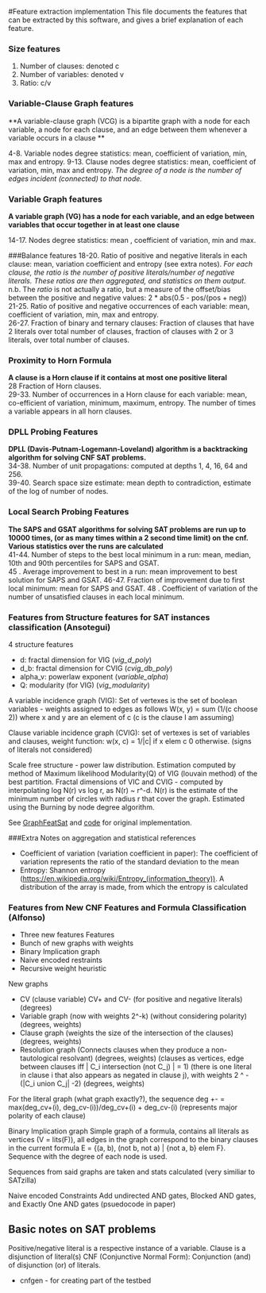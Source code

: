 #Feature extraction implementation
This file documents the features that can be extracted by this software, and gives a brief explanation of each feature.

### Size features
1. Number of clauses: denoted c
2. Number of variables: denoted v
3. Ratio: c/v

### Variable-Clause Graph features
**A variable-clause graph (VCG) is a bipartite graph with a node for each variable, a node for each clause, 
and an edge between them whenever a variable occurs in a clause **

4-8. Variable nodes degree statistics: mean, coefficient of variation, min, max and entropy.
9-13. Clause nodes degree statistics: mean, coefficient of variation, min, max and entropy.
_The degree of a node is the number of edges incident (connected) to that node._

### Variable Graph features
**A variable graph (VG) has a node for each variable, and an edge between variables that occur together in at least one clause**

14-17. Nodes degree statistics: mean , coefficient of variation, min and max.

###Balance features
18-20. Ratio of positive and negative literals in each clause: mean, variation coefficient and entropy (see extra notes). 
_For each clause, the ratio is the number of positive literals/number of negative literals.
These ratios are then aggregated, and statistics on them output._
n.b. The _ratio_ is not actually a ratio, but a measure of the offset/bias between the positive and negative values:
2 * abs(0.5 - pos/(pos + neg))  
21-25. Ratio of positive and negative occurrences of each variable: mean, coefficient of variation, min, max and entropy.  
26-27. Fraction of binary and ternary clauses: Fraction of clauses that have 2 literals over total number of clauses,
fraction of clauses with 2 or 3 literals, over total number of clauses.


### Proximity to Horn Formula
**A clause is a Horn clause if it contains at most one positive literal**  
28 Fraction of Horn clauses.  
29-33. Number of occurrences in a Horn clause for each variable: mean, co-efficient of variation, minimum, maximum, entropy.
The number of times a variable appears in all horn clauses.

### DPLL Probing Features
**DPLL (Davis-Putnam-Logemann-Loveland) algorithm is a backtracking algorithm for solving CNF SAT problems.**  
34-38. Number of unit propagations: computed at depths 1, 4, 16, 64 and 256.  
39-40. Search space size estimate: mean depth to contradiction, estimate of the log of number of nodes.

### Local Search Probing Features
**The SAPS and GSAT algorithms for solving SAT problems are run up to 10000 times, 
(or as many times within a 2 second time limit) on the cnf. Various statistics over the runs are calculated**  
41-44. Number of steps to the best local minimum in a run: mean, median, 10th and 90th percentiles for SAPS and GSAT.  
45 . Average improvement to best in a run: mean improvement to best solution for SAPS and GSAT.
46-47. Fraction of improvement due to first local minimum: mean for SAPS and GSAT.
48 . Coefficient of variation of the number of unsatisfied clauses in each local minimum.

### Features from Structure features for SAT instances classification (Ansotegui)
4 structure features
- d: fractal dimension for VIG (_vig_d_poly_)
- d_b: fractal dimension for CVIG (_cvig_db_poly_)
- alpha_v: powerlaw exponent (_variable_alpha_)
- Q: modularity (for VIG) (_vig_modularity_)

A variable incidence graph (VIG): Set of vertexes is the set of boolean variables - weights assigned to edges as follows
W(x, y) = sum (1/(c choose 2)) where x and y are an element of c (c is the clause I am assuming)

Clause variable incidence graph (CVIG): set of vertexes is set of variables and clauses, weight function:
w(x, c) = 1/|c| if x elem c
0 otherwise.
(signs of literals not considered)

Scale free structure - power law distribution. Estimation computed by method of Maximum likelihood
Modularity(Q) of VIG (louvain method) of the best partition.
Fractal dimensions of VIC and CVIG - computed by interpolating log N(r) vs log r, as N(r) ~ r^-d.
N(r) is the estimate of the minimum number of circles with radius r that cover the graph.
Estimated using the Burning by node degree algorithm.

See [GraphFeatSat](https://www.ugr.es/~jgiraldez/) and [code](https://www.ugr.es/~jgiraldez/download/graph_features_sat_v_2_2.tar.gz) for original implementation.

###Extra Notes on aggregation and statistical references
- Coefficient of variation (variation coefficient in paper): 
The coefficient of variation represents the ratio of the standard deviation to the mean
- Entropy: Shannon entropy (https://en.wikipedia.org/wiki/Entropy_(information_theory)). A distribution of the array is
made, from which the entropy is calculated

### Features from New CNF Features and Formula Classification (Alfonso)
- Three new features
Features
- Bunch of new graphs with weights
- Binary Implication graph
- Naive encoded restraints
- Recursive weight heuristic

New graphs
- CV (clause variable) CV+ and CV- (for positive and negative literals) (degrees)
- Variable graph (now with weights 2^-k) (without considering polarity) (degrees, weights) 
- Clause graph (weights the size of the intersection of the clauses) (degrees, weights)
- Resolution graph (Connects clauses when they produce a non-tautological resolvant) (degrees, weights)
(clauses as vertices, edge between clauses iff | C_i intersection (not C_j) | = 1) (there is one literal in clause i that also appears as negated in clause j),
with weights 2 ^ -(|C_i union C_j| -2) (degrees, weights)

For the literal graph (what graph exactly?), the sequence deg +- = max(deg_cv+(i), deg_cv-(i))/deg_cv+(i) + deg_cv-(i) (represents major polarity of each clause)

Binary Implication graph
Simple graph of a formula, contains all literals as vertices (V = lits(F)), all edges in the graph correspond to the
binary clauses in the current formula E = {(a, b), (not b, not a) | {not a, b} elem F}. Sequence with the degree of each node is used.

Sequences from said graphs are taken and stats calculated (very similiar to SATzilla)

Naive encoded Constraints
Add undirected AND gates, Blocked AND gates, and Exactly One AND gates (psuedocode in paper)

## Basic notes on SAT problems
Positive/negative literal is a respective instance of a variable.
Clause is a disjunction of literal(s)
CNF (Conjunctive Normal Form): Conjunction (and) of disjunction (or) of literals.

- cnfgen - for creating part of the testbed
